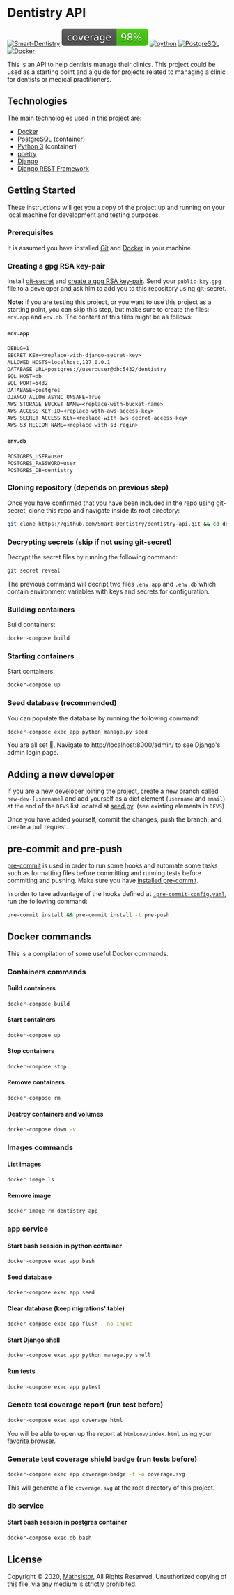 # Dentistry API

[![Smart-Dentistry](https://circleci.com/gh/Smart-Dentistry/dentistry-api.svg?style=shield&circle-token=765b608e6af0871ef87ff07ef137c02c133b2640)](https://circleci.com/gh/Smart-Dentistry/dentistry-api.svg?style=shield&circle-token=765b608e6af0871ef87ff07ef137c02c133b2640)
[![coverage](./coverage.svg)](./coverage.svg)
[![python](https://upload.wikimedia.org/wikipedia/commons/a/a5/Blue_Python_3.8_Shield_Badge.svg)](https://www.python.org/)
[![PostgreSQL](https://badgen.net/badge/icon/postgresql?icon=postgresql&label)](https://badgen.net/badge/icon/postgresql?icon=postgresql&label)
[![Docker](https://badgen.net/badge/icon/docker?icon=docker&label)](https://badgen.net/badge/icon/docker?icon=docker&label)

This is an API to help dentists manage their clinics. This project could be used as a starting point and a guide for projects related to managing a clinic for dentists or medical practitioners.

## Technologies

The main technologies used in this project are:

* [Docker][]
* [PostgreSQL][] (container)
* [Python 3][python] (container)
* [poetry][]
* [Django][]
* [Django REST Framework][DRF]

## Getting Started

These instructions will get you a copy of the project up and running on your local machine for development and testing purposes.

### Prerequisites

It is assumed you have installed [Git][] and [Docker][] in your machine.

### Creating a gpg RSA key-pair

Install [git-secret][] and [create a gpg RSA key-pair][create-gpg-key].
Send your `public-key.gpg` file to a developer and ask him to
add you to this repository using git-secret.

**Note:** if you are testing this project, or you want to use this project as a starting point, you can skip this step, but make sure to create the files: `env.app` and `env.db`. The content of this files might be as follows:

#### `env.app`

```
DEBUG=1
SECRET_KEY=<replace-with-django-secret-key>
ALLOWED_HOSTS=localhost,127.0.0.1
DATABASE_URL=postgres://user:user@db:5432/dentistry
SQL_HOST=db
SQL_PORT=5432
DATABASE=postgres
DJANGO_ALLOW_ASYNC_UNSAFE=True
AWS_STORAGE_BUCKET_NAME=<replace-with-bucket-name>
AWS_ACCESS_KEY_ID=<replace-with-aws-access-key>
AWS_SECRET_ACCESS_KEY=<replace-with-aws-secret-access-key>
AWS_S3_REGION_NAME=<replace-with-s3-regin>
```

#### `env.db`

```
POSTGRES_USER=user
POSTGRES_PASSWORD=user
POSTGRES_DB=dentistry
```

### Cloning repository (depends on previous step)

Once you have confirmed that you have been included in the repo using git-secret, clone this repo and navigate inside its root directory:

```bash
git clone https://github.com/Smart-Dentistry/dentistry-api.git && cd dentistry-api
```

### Decrypting secrets (skip if not using git-secret)

Decrypt the secret files by running the following command:

```python
git secret reveal
```

The previous command will decript two files `.env.app` and `.env.db` which contain environment variables with keys and secrets for configuration.

### Building containers

Build containers:

```bash
docker-compose build
```

### Starting containers

Start containers:

```bash
docker-compose up
```

### Seed database (recommended)

You can populate the database by running the following command:

```bash
docker-compose exec app python manage.py seed
```

You are all set 🎉. Navigate to http://localhost:8000/admin/ to see Django's admin login page.

## Adding a new developer

If you are a new developer joining the project,
create a new branch called `new-dev-[username]` and
add yourself as a dict element (`username` and `email`) at the end of the `DEVS` list located at [seed.py][].
(see existing elements in `DEVS`)

Once you have added yourself, commit the changes, push the branch, and create a pull request.

## pre-commit and pre-push

[pre-commit][] is used in order to run some hooks and automate some tasks such as formatting files before committing and running tests before commiting and pushing. Make sure you have [installed pre-commit][install-precommit].

In order to take advantage of the hooks defined at [`.pre-commit-config.yaml`][pre-commit-file], run the following command:

```bash
pre-commit install && pre-commit install -t pre-push
```

## Docker commands

This is a compilation of some useful Docker commands.

### Containers commands

#### Build containers

```bash
docker-compose build
```

#### Start containers

```bash
docker-compose up
```

#### Stop containers

```bash
docker-compose stop
```

#### Remove containers

```bash
docker-compose rm
```

#### Destroy containers and volumes

```bash
docker-compose down -v
```

### Images commands

#### List images

```bash
docker image ls
```

#### Remove image

```bash
docker image rm dentistry_app
```

### app service

#### Start bash session in python container

```bash
docker-compose exec app bash
```

#### Seed database

```bash
docker-compose exec app seed
```

#### Clear database (keep migrations' table)

```bash
docker-compose exec app flush --no-input
```

#### Start Django shell

```bash
docker-compose exec app python manage.py shell
```

#### Run tests

```bash
docker-compose exec app pytest
```

### Genete test coverage report (run test before)

```bash
docker-compose exec app coverage html
```

You will be able to open up the report at `htmlcov/index.html`
using your favorite browser.

### Generate test coverage shield badge (run tests before)

```bash
docker-compose exec app coverage-badge -f -o coverage.svg
```

This will generate a file `coverage.svg` at the root directory of this project.

### db service

#### Start bash session in postgres container

```bash
docker-compose exec db bash
```

## License

Copyright © 2020, [Mathsistor][], All Rights Reserved.
Unauthorized copying of this file, via any medium is strictly prohibited.


[create-gpg-key]: https://git-secret.io/#using-gpg
[Django]: https://www.djangoproject.com/
[DRF]: https://www.django-rest-framework.org/
[Docker]: https://www.docker.com
[Git]: https://git-scm.com/downloads
[git-secret]: https://git-secret.io/
[install-precommit]: https://pre-commit.com/#install
[Mathsistor]: http://mathsistor.com/
[poetry]: https://python-poetry.org
[PostgreSQL]: https://www.postgresql.org
[pre-commit]: https://pre-commit.com
[pre-commit-file]: .pre-commit-config.yaml
[python]: https://www.python.org
[seed.py]: ./core/management/commands/seed.py
